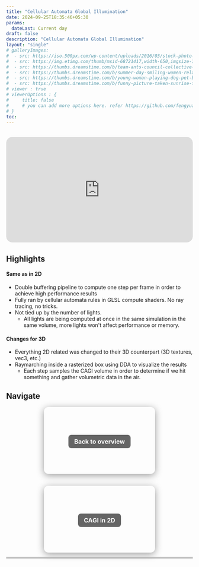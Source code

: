 ```yaml
---
title: "Cellular Automata Global Illumination"
date: 2024-09-25T18:35:46+05:30
params:
  dateLast: Current day
draft: false
description: "Cellular Automata Global Illumination"
layout: "single"
# galleryImages:
#  - src: https://iso.500px.com/wp-content/uploads/2016/03/stock-photo-142984111-1500x1000.jpg
#  - src: https://img.etimg.com/thumb/msid-68721417,width-650,imgsize-1016106,,resizemode-4,quality-100/nature1_gettyimages.jpg
#  - src: https://thumbs.dreamstime.com/b/team-ants-council-collective-decision-work-17037482.jpg
#  - src: https://thumbs.dreamstime.com/b/summer-day-smiling-women-relax-wearing-red-dress-fashion-standing-wooden-bridge-over-sea-blue-sky-background-summer-107411998.jpg
#  - src: https://thumbs.dreamstime.com/b/young-woman-playing-dog-pet-beach-sunrise-sunset-girl-dog-having-fun-seasid-seaside-cute-neglected-stay-66480218.jpg
#  - src: https://thumbs.dreamstime.com/b/funny-picture-taken-sunrise-frozen-lake-perspective-rider-retro-bicycle-sunrise-personal-211066044.jpg 
# viewer : true
# viewerOptions : {
#     title: false
#     # you can add more options here. refer https://github.com/fengyuanchen/viewerjs?tab=readme-ov-file#options
# }
toc: 
---
```


<div style="position: relative; padding-top: 56.25%; /* 16:9 ratio */ height: 0; overflow: hidden; border-radius: 1rem; margin: 2rem auto;">
  <iframe
    src="https://www.youtube.com/embed/_Vm_Wg44h88"
    frameborder="0"
    allow="accelerometer; autoplay; clipboard-write; encrypted-media; gyroscope; picture-in-picture"
    allowfullscreen
    style="position: absolute; top: 0; left: 0; width: 100%; height: 100%; border-radius: 1rem;">
  </iframe>
</div>

## Highlights

#### Same as in 2D
- Double buffering pipeline to compute one step per frame in order to achieve high performance results
- Fully ran by cellular automata rules in GLSL compute shaders. No ray tracing, no tricks.
- Not tied up by the number of lights.
  - All lights are being computed at once in the same simulation in the same volume, more lights won't affect performance or memory.

#### Changes for 3D
- Everything 2D related was changed to their 3D counterpart (3D textures, vec3, etc.)
- Raymarching inside a rasterized box using DDA to visualize the results
  - Each step samples the CAGI volume in order to determine if we hit something and gather volumetric data in the air.


## Navigate

<div style="display: flex; flex-wrap: wrap; gap: 2rem; justify-content: center; align-items: center; margin-top: 1rem;">



  <a href="/cagi/" style="text-decoration: none;">
    <div style="width: 300px; height: 180px; background-image: url('/images/projects/cagi/cagi.png'); background-size: cover; background-position: center; border-radius: 12px; box-shadow: 0 4px 20px rgba(0,0,0,0.4); display: flex; align-items: center; justify-content: center;">
      <center><h3 style="color: white; background: rgba(0, 0, 0, 0.6); padding: 0.5rem 1rem; border-radius: 8px;">Back to overview</h3></center>
    </div>
  </a>

  <a href="/cagi-3d/" style="text-decoration: none;">
    <div style="width: 300px; height: 180px; background-image: url('/images/projects/cagi/cagi-2d.png'); background-size: cover; background-position: center; border-radius: 12px; box-shadow: 0 4px 20px rgba(0,0,0,0.4); display: flex; align-items: center; justify-content: center;">
      <center><h3 style="color: white; background: rgba(0, 0, 0, 0.6); padding: 0.5rem 1rem; border-radius: 8px;">CAGI in 2D</h3></center>
    </div>
  </a>

</div>

---
